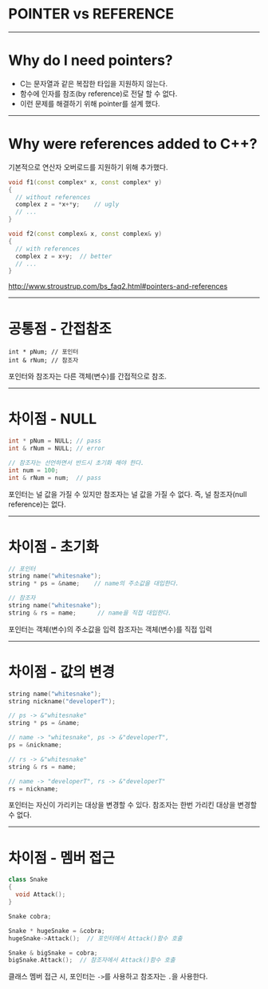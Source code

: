 
POINTER vs
REFERENCE
===

---
# Why do I need pointers?

* C는 문자열과 같은 복잡한 타입을 지원하지 않는다.
* 함수에 인자를 참조(by reference)로 전달 할 수 없다.
* 이런 문제를 해결하기 위해 pointer를 설계 했다.

---

# Why were references added to C++?

기본적으로 연산자 오버로드를 지원하기 위해 추가했다.

``` cpp
void f1(const complex* x, const complex* y)
{
  // without references
  complex z = *x+*y;	// ugly
  // ...
}
```

``` cpp
void f2(const complex& x, const complex& y)
{
  // with references
  complex z = x+y;	// better
  // ...
}	
```

http://www.stroustrup.com/bs_faq2.html#pointers-and-references

---

# 공통점 - 간접참조

```
int * pNum; // 포인터
int & rNum; // 참조자
```

포인터와 참조자는 다른 객체(변수)를 간접적으로 참조.

--- 

# 차이점 - NULL

``` CPP
int * pNum = NULL; // pass
int & rNum = NULL; // error

// 참조자는 선언하면서 반드시 초기화 해야 한다.
int num = 100;
int & rNum = num;  // pass
```

포인터는 널 값을 가질 수 있지만 참조자는 널 값을 가질 수 없다.
즉, 널 참조자(null reference)는 없다.

---

# 차이점 - 초기화

``` CPP
// 포인터
string name("whitesnake");
string * ps = &name;    // name의 주소값을 대입한다.

// 참조자
string name("whitesnake");
string & rs = name;      // name을 직접 대입한다.
```

포인터는 객체(변수)의 주소값을 입력
참조자는 객체(변수)를 직접 입력

---

# 차이점 - 값의 변경

``` CPP
string name("whitesnake");
string nickname("developerT");

// ps -> &"whitesnake"
string * ps = &name;   

// name -> "whitesnake", ps -> &"developerT", 
ps = &nickname;        

// rs -> &"whitesnake"
string & rs = name;   

// name -> "developerT", rs -> &"developerT"
rs = nickname;         

```

포인터는 자신이 가리키는 대상을 변경할 수 있다.
참조자는 한번 가리킨 대상을 변경할 수 없다.

---

# 차이점 - 멤버 접근

``` CPP
class Snake
{
  void Attack();
}

Snake cobra;

Snake * hugeSnake = &cobra;
hugeSnake->Attack();  // 포인터에서 Attack()함수 호출

Snake & bigSnake = cobra;
bigSnake.Attack();  // 참조자에서 Attack()함수 호출
```

클래스 멤버 접근 시,
포인터는 `->`를 사용하고
참조자는 `.`을 사용한다.
